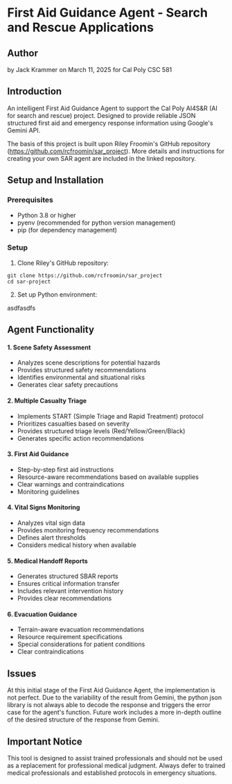 # First Aid Guidance Agent - Search and Rescue Applications

## Author

by Jack Krammer on March 11, 2025 for Cal Poly CSC 581


## Introduction

An intelligent First Aid Guidance Agent to support the Cal Poly AI4S&R (AI for search and rescue) project. Designed to provide reliable JSON structured first aid and emergency response information using Google's Gemini API. 

The basis of this project is built upon Riley Froomin's GitHub repository (https://github.com/rcfroomin/sar_project). More details and instructions for creating your own SAR agent are included in the linked repository. 


## Setup and Installation

### Prerequisites

- Python 3.8 or higher
- pyenv (recommended for python version management)
- pip (for dependency management)

### Setup

1. Clone Riley's GitHub repository:

```
git clone https://github.com/rcfroomin/sar_project
cd sar-project
```

2. Set up Python environment:

asdfasdfs




## Agent Functionality

#### 1. Scene Safety Assessment

- Analyzes scene descriptions for potential hazards
- Provides structured safety recommendations
- Identifies environmental and situational risks
- Generates clear safety precautions

#### 2. Multiple Casualty Triage

- Implements START (Simple Triage and Rapid Treatment) protocol
- Prioritizes casualties based on severity
- Provides structured triage levels (Red/Yellow/Green/Black)
- Generates specific action recommendations

#### 3. First Aid Guidance

- Step-by-step first aid instructions
- Resource-aware recommendations based on available supplies
- Clear warnings and contraindications
- Monitoring guidelines

#### 4. Vital Signs Monitoring

- Analyzes vital sign data
- Provides monitoring frequency recommendations
- Defines alert thresholds
- Considers medical history when available

#### 5. Medical Handoff Reports

- Generates structured SBAR reports
- Ensures critical information transfer
- Includes relevant intervention history
- Provides clear recommendations

#### 6. Evacuation Guidance

- Terrain-aware evacuation recommendations
- Resource requirement specifications
- Special considerations for patient conditions
- Clear contraindications


## Issues

At this initial stage of the First Aid Guidance Agent, the implementation is not perfect. Due to the variability of the result from Gemini, the python json library is not always able to decode the response and triggers the error case for the agent's function. Future work includes a more in-depth outline of the desired structure of the response from Gemini.


## Important Notice

This tool is designed to assist trained professionals and should not be used as a replacement for professional medical judgment. Always defer to trained medical professionals and established protocols in emergency situations.
